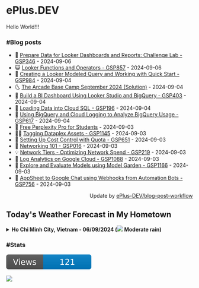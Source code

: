 # ePlus.DEV

Hello World!!!

### #Blog posts

- 🧰 [Prepare Data for Looker Dashboards and Reports: Challenge Lab - GSP346](https://eplus.dev/prepare-data-for-looker-dashboards-and-reports-challenge-lab-gsp346) - 2024-09-06 
- 😺 [Looker Functions and Operators - GSP857](https://eplus.dev/looker-functions-and-operators-gsp857) - 2024-09-06 
- 🗽 [Creating a Looker Modeled Query and Working with Quick Start - GSP984](https://eplus.dev/creating-a-looker-modeled-query-and-working-with-quick-start-gsp984) - 2024-09-04 
- 🌜 [The Arcade Base Camp September 2024 &lpar;Solution&rpar;](https://eplus.dev/the-arcade-base-camp-september-2024-solution) - 2024-09-04 
- 📝 [Build a BI Dashboard Using Looker Studio and BigQuery - GSP403](https://eplus.dev/build-a-bi-dashboard-using-looker-studio-and-bigquery-gsp403) - 2024-09-04 
- 🚀 [Loading Data into Cloud SQL - GSP196](https://eplus.dev/loading-data-into-cloud-sql-gsp196) - 2024-09-04 
- 💼 [Using BigQuery and Cloud Logging to Analyze BigQuery Usage - GSP617](https://eplus.dev/using-bigquery-and-cloud-logging-to-analyze-bigquery-usage-gsp617) - 2024-09-04 
- 🦣 [Free Perplexity Pro for Students](https://eplus.dev/free-perplexity-pro-for-students) - 2024-09-03 
- 👨‍🏫 [Tagging Dataplex Assets - GSP1145](https://eplus.dev/tagging-dataplex-assets-gsp1145) - 2024-09-03 
- 🔭 [Setting Up Cost Control with Quota - GSP651](https://eplus.dev/setting-up-cost-control-with-quota-gsp651) - 2024-09-03 
- 🤡 [Networking 101 - GSP016](https://eplus.dev/networking-101-gsp016) - 2024-09-03 
- 💡 [Network Tiers - Optimizing Network Spend - GSP219](https://eplus.dev/network-tiers-optimizing-network-spend-gsp219) - 2024-09-03 
- 🦣 [Log Analytics on Google Cloud - GSP1088](https://eplus.dev/log-analytics-on-google-cloud-gsp1088) - 2024-09-03 
- 💪 [Explore and Evaluate Models using Model Garden - GSP1166](https://eplus.dev/explore-and-evaluate-models-using-model-garden-gsp1166) - 2024-09-03 
- 🤡 [AppSheet to Google Chat using Webhooks from Automation Bots - GSP756](https://eplus.dev/appsheet-to-google-chat-using-webhooks-from-automation-bots-gsp756) - 2024-09-03 


<div align="right">
    Update by <a target="_blank" href="https://github.com/ePlus-DEV/blog-post-workflow">ePlus-DEV/blog-post-workflow</a>
</div>


## Today's Weather Forecast in My Hometown



<details>
    <summary><b>Ho Chi Minh City, Vietnam - 06/09/2024 (<img src="https://cdn.weatherapi.com/weather/64x64/day/302.png" width="25" /> Moderate rain)</b>
    </summary>

    
<table>
    <tr>
        <th>Hour</th>
        <td>00:00</td><td>01:00</td><td>02:00</td><td>03:00</td><td>04:00</td><td>05:00</td><td>06:00</td><td>07:00</td><td>08:00</td><td>09:00</td><td>10:00</td><td>11:00</td><td>12:00</td><td>13:00</td><td>14:00</td><td>15:00</td><td>16:00</td><td>17:00</td><td>18:00</td><td>19:00</td><td>20:00</td><td>21:00</td><td>22:00</td><td>23:00</td>
    </tr>
    <tr>
        <th>Weather</th>
        <td><img src="https://cdn.weatherapi.com/weather/64x64/night/116.png"></img></td><td><img src="https://cdn.weatherapi.com/weather/64x64/night/116.png"></img></td><td><img src="https://cdn.weatherapi.com/weather/64x64/night/116.png"></img></td><td><img src="https://cdn.weatherapi.com/weather/64x64/night/116.png"></img></td><td><img src="https://cdn.weatherapi.com/weather/64x64/night/116.png"></img></td><td><img src="https://cdn.weatherapi.com/weather/64x64/night/293.png"></img></td><td><img src="https://cdn.weatherapi.com/weather/64x64/day/176.png"></img></td><td><img src="https://cdn.weatherapi.com/weather/64x64/day/176.png"></img></td><td><img src="https://cdn.weatherapi.com/weather/64x64/day/353.png"></img></td><td><img src="https://cdn.weatherapi.com/weather/64x64/day/353.png"></img></td><td><img src="https://cdn.weatherapi.com/weather/64x64/day/353.png"></img></td><td><img src="https://cdn.weatherapi.com/weather/64x64/day/353.png"></img></td><td><img src="https://cdn.weatherapi.com/weather/64x64/day/353.png"></img></td><td><img src="https://cdn.weatherapi.com/weather/64x64/day/353.png"></img></td><td><img src="https://cdn.weatherapi.com/weather/64x64/day/353.png"></img></td><td><img src="https://cdn.weatherapi.com/weather/64x64/day/176.png"></img></td><td><img src="https://cdn.weatherapi.com/weather/64x64/day/176.png"></img></td><td><img src="https://cdn.weatherapi.com/weather/64x64/day/116.png"></img></td><td><img src="https://cdn.weatherapi.com/weather/64x64/night/116.png"></img></td><td><img src="https://cdn.weatherapi.com/weather/64x64/night/116.png"></img></td><td><img src="https://cdn.weatherapi.com/weather/64x64/night/116.png"></img></td><td><img src="https://cdn.weatherapi.com/weather/64x64/night/113.png"></img></td><td><img src="https://cdn.weatherapi.com/weather/64x64/night/116.png"></img></td><td><img src="https://cdn.weatherapi.com/weather/64x64/night/119.png"></img></td>
    </tr>
    <tr>
        <th>Condition</th>
        <td width="200px">Partly Cloudy </td><td width="200px">Partly Cloudy </td><td width="200px">Partly Cloudy </td><td width="200px">Partly Cloudy </td><td width="200px">Partly Cloudy </td><td width="200px">Patchy light rain</td><td width="200px">Patchy rain nearby</td><td width="200px">Patchy rain nearby</td><td width="200px">Light rain shower</td><td width="200px">Light rain shower</td><td width="200px">Light rain shower</td><td width="200px">Light rain shower</td><td width="200px">Light rain shower</td><td width="200px">Light rain shower</td><td width="200px">Light rain shower</td><td width="200px">Patchy rain nearby</td><td width="200px">Patchy rain nearby</td><td width="200px">Partly Cloudy </td><td width="200px">Partly Cloudy </td><td width="200px">Partly Cloudy </td><td width="200px">Partly Cloudy </td><td width="200px">Clear</td><td width="200px">Partly Cloudy </td><td width="200px">Cloudy </td>
    </tr>
    <tr>
        <th>Temperature</th>
        <td>26 °C</td><td>25.9 °C</td><td>25.8 °C</td><td>25.6 °C</td><td>25.6 °C</td><td>25.5 °C</td><td>25.8 °C</td><td>26.1 °C</td><td>27.4 °C</td><td>28.6 °C</td><td>29.8 °C</td><td>30.4 °C</td><td>30.6 °C</td><td>30.7 °C</td><td>30.7 °C</td><td>30 °C</td><td>29.1 °C</td><td>28.6 °C</td><td>27.4 °C</td><td>26.7 °C</td><td>26.5 °C</td><td>27.2 °C</td><td>26.3 °C</td><td>26.2 °C</td>
    </tr>
    <tr>
        <th>Wind</th>
        <td>13 kph</td><td>12.2 kph</td><td>11.5 kph</td><td>10.1 kph</td><td>11.2 kph</td><td>10.4 kph</td><td>12.6 kph</td><td>12.2 kph</td><td>15.8 kph</td><td>19.8 kph</td><td>22.7 kph</td><td>22.3 kph</td><td>22.7 kph</td><td>24.8 kph</td><td>27.4 kph</td><td>25.2 kph</td><td>23 kph</td><td>22 kph</td><td>21.6 kph</td><td>18 kph</td><td>15.5 kph</td><td>16.9 kph</td><td>15.1 kph</td><td>15.1 kph</td>
    </tr>
</table>


<div align="right">
    Updated at: 2024-09-06T14:44:25Z - by <a target="_blank"
        href="https://github.com/ePlus-DEV/weather-forecast">ePlus-DEV/weather-forecast</a>
</div>
</details>


### #Stats

[![Image of counter](https://github.com/ePlus-DEV/view-counter/blob/main/svg/685088620/badge.svg)](https://github.com/ePlus-DEV/view-counter/blob/main/readme/685088620/week.md)

![](https://komarev.com/ghpvc/?username=ePlus-DEV&style=for-the-badge)
